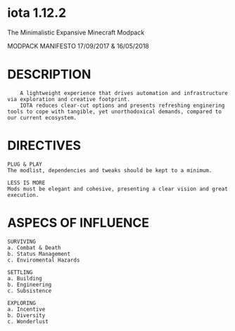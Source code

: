 # iota 1.12.2
The Minimalistic Expansive Minecraft Modpack

MODPACK MANIFESTO
17/09/2017 & 16/05/2018

# DESCRIPTION
    
        A lightweight experience that drives automation and infrastructure via exploration and creative footprint. 
        IOTA reduces clear-cut options and presents refreshing enginering tools to cope with tangible, yet unorthodoxical demands, compared to our current ecosystem.


# DIRECTIVES

    PLUG & PLAY
    The modlist, dependencies and tweaks should be kept to a minimum.

    LESS IS MORE
    Mods must be elegant and cohesive, presenting a clear vision and great execution.   
    
    
# ASPECS OF INFLUENCE
  
    SURVIVING
    a. Combat & Death
    b. Status Management
    c. Enviromental Hazards

    SETTLING
    a. Building
    b. Engineering
    c. Subsistence
      
    EXPLORING
    a. Incentive
    b. Diversity
    c. Wonderlust
